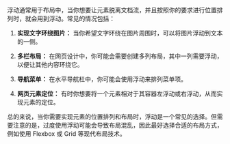 浮动通常用于布局中，当你想要让元素脱离文档流，并且按照你的要求进行位置排列时，就会用到浮动。常见的情况包括：

1. **实现文字环绕图片：** 当你希望文字环绕在图片周围时，可以将图片浮动到文本的一侧。

2. **多栏布局：** 在网页设计中，你可能会需要创建多列布局，其中一列需要浮动，以便让其他内容环绕它。

3. **导航菜单：** 在水平导航栏中，你可能会使用浮动来排列菜单项。

4. **网页元素定位：** 有时你想要将一个元素相对于其容器左浮动或右浮动，从而实现元素的定位。

总的来说，当你需要实现元素的位置排列和布局时，浮动是一个常见的选择。但需要注意的是，过度使用浮动可能会导致布局混乱，因此最好选择合适的布局方式，例如使用 Flexbox 或 Grid 等现代布局技术。